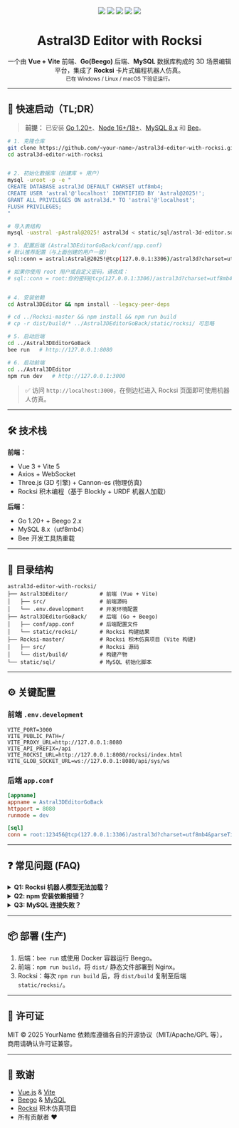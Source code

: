 <p align="center">
  <img src="https://img.shields.io/badge/Vue-3.x-42b883?style=for-the-badge&logo=vue.js" />
  <img src="https://img.shields.io/badge/Vite-5.x-646cff?style=for-the-badge&logo=vite" />
  <img src="https://img.shields.io/badge/Go-1.20+-00ADD8?style=for-the-badge&logo=go" />
  <img src="https://img.shields.io/badge/Beego-2.x-00B4AA?style=for-the-badge" />
  <img src="https://img.shields.io/badge/MySQL-8.x-4479A1?style=for-the-badge&logo=mysql" />
</p>

<h1 align="center">Astral3D Editor with Rocksi</h1>

<p align="center">
  一个由 <b>Vue + Vite</b> 前端、<b>Go(Beego)</b> 后端、<b>MySQL</b> 数据库构成的 3D 场景编辑平台，集成了 <b>Rocksi</b> 卡片式编程机器人仿真。<br/>
  <sub>已在 Windows / Linux / macOS 下验证运行。</sub>
</p>

---

## 🚀 快速启动（TL;DR）

> **前提：** 已安装 [Go 1.20+](https://go.dev/)、[Node 16+/18+](https://nodejs.org/)、[MySQL 8.x](https://www.mysql.com/) 和 [Bee](https://beego.vip/docs/install/bee.md)。

```bash
# 1. 克隆仓库
git clone https://github.com/<your-name>/astral3d-editor-with-rocksi.git
cd astral3d-editor-with-rocksi


# 2. 初始化数据库（创建库 + 用户）
mysql -uroot -p -e "
CREATE DATABASE astral3d DEFAULT CHARSET utf8mb4;
CREATE USER 'astral'@'localhost' IDENTIFIED BY 'Astral@2025!';
GRANT ALL PRIVILEGES ON astral3d.* TO 'astral'@'localhost';
FLUSH PRIVILEGES;
"

# 导入表结构
mysql -uastral -pAstral@2025! astral3d < static/sql/astral-3d-editor.sql

# 3. 配置后端 (Astral3DEditorGoBack/conf/app.conf)
# 默认推荐配置（与上面创建的用户一致）
sql::conn = astral:Astral@2025!@tcp(127.0.0.1:3306)/astral3d?charset=utf8mb4&parseTime=true&loc=Local

# 如果你使用 root 用户或自定义密码，请改成：
# sql::conn = root:你的密码@tcp(127.0.0.1:3306)/astral3d?charset=utf8mb4&parseTime=true&loc=Local


# 4. 安装依赖
cd Astral3DEditor && npm install --legacy-peer-deps

# cd ../Rocksi-master && npm install && npm run build
# cp -r dist/build/* ../Astral3DEditorGoBack/static/rocksi/ 可忽略

# 5. 启动后端
cd ../Astral3DEditorGoBack
bee run   # http://127.0.0.1:8080

# 6. 启动前端
cd ../Astral3DEditor
npm run dev   # http://127.0.0.1:3000
````

> ✅ 访问 `http://localhost:3000`，在侧边栏进入 Rocksi 页面即可使用机器人仿真。

---

## 🛠️ 技术栈

**前端：**

* Vue 3 + Vite 5
* Axios + WebSocket
* Three.js (3D 引擎) + Cannon-es (物理仿真)
* Rocksi 积木编程（基于 Blockly + URDF 机器人加载）

**后端：**

* Go 1.20+ + Beego 2.x
* MySQL 8.x（utf8mb4）
* Bee 开发工具热重载

---

## 📂 目录结构

```
astral3d-editor-with-rocksi/
├── Astral3DEditor/          # 前端 (Vue + Vite)
│   ├── src/                 # 前端源码
│   └── .env.development     # 开发环境配置
├── Astral3DEditorGoBack/    # 后端 (Go + Beego)
│   ├── conf/app.conf        # 后端配置文件
│   └── static/rocksi/       # Rocksi 构建结果
├── Rocksi-master/           # Rocksi 积木仿真项目 (Vite 构建)
│   ├── src/                 # Rocksi 源码
│   └── dist/build/          # 构建产物
└── static/sql/              # MySQL 初始化脚本
```

---

## ⚙️ 关键配置

### 前端 `.env.development`

```env
VITE_PORT=3000
VITE_PUBLIC_PATH=/
VITE_PROXY_URL=http://127.0.0.1:8080
VITE_API_PREFIX=/api
VITE_ROCKSI_URL=http://127.0.0.1:8080/rocksi/index.html
VITE_GLOB_SOCKET_URL=ws://127.0.0.1:8080/api/sys/ws
```

### 后端 `app.conf`

```ini
[appname]
appname = Astral3DEditorGoBack
httpport = 8080
runmode = dev

[sql]
conn = root:123456@tcp(127.0.0.1:3306)/astral3d?charset=utf8mb4&parseTime=true&loc=Local
```

---

## ❓ 常见问题 (FAQ)

<details>
<summary><b>Q1: Rocksi 机器人模型无法加载？</b></summary>

* 检查 `/models/` 路径是否 404：后端需挂载 `beego.BConfig.WebConfig.StaticDir["/models"]`
* 清除缓存（DevTools → Application → Clear Storage）
* 确保 `.env` 中的 `VITE_ROCKSI_URL` 指向后端 `http://127.0.0.1:8080/rocksi/index.html`

</details>

<details>
<summary><b>Q2: npm 安装依赖报错？</b></summary>

* 使用 `npm install --legacy-peer-deps`
* 或改用 `pnpm`：`pnpm install`

</details>

<details>
<summary><b>Q3: MySQL 连接失败？</b></summary>

* 确认 `app.conf` 中数据库用户名、密码与本地一致
* 确认数据库端口 (默认 3306)
* 检查 `utf8mb4` 编码设置是否正确

</details>

---

## 📦 部署 (生产)

1. 后端：`bee run` 或使用 Docker 容器运行 Beego。
2. 前端：`npm run build`，将 `dist/` 静态文件部署到 Nginx。
3. Rocksi：每次 `npm run build` 后，将 `dist/build` 复制至后端 `static/rocksi/`。

---

## 📝 许可证

MIT © 2025 YourName
依赖库遵循各自的开源协议（MIT/Apache/GPL 等），商用请确认许可证兼容。

---

## 🙌 致谢

* [Vue.js](https://vuejs.org/) & [Vite](https://vitejs.dev/)
* [Beego](https://beego.vip/) & [MySQL](https://www.mysql.com/)
* [Rocksi](https://github.com/ndahn/Rocksi) 积木仿真项目
* 所有贡献者 ❤️

```

